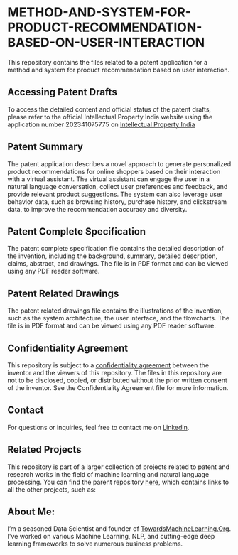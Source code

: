 # METHOD-AND-SYSTEM-FOR-PRODUCT-RECOMMENDATION-BASED-ON-USER-INTERACTION

This repository contains the files related to a patent application for a method and system for product recommendation based on user interaction.

## Accessing Patent Drafts

To access the detailed content and official status of the patent drafts, please refer to the official Intellectual Property India website using the application number 202341075775 on [Intellectual Property India](https://ipindia.gov.in/)


## Patent Summary

The patent application describes a novel approach to generate personalized product recommendations for online shoppers based on their interaction with a virtual assistant. The virtual assistant can engage the user in a natural language conversation, collect user preferences and feedback, and provide relevant product suggestions. The system can also leverage user behavior data, such as browsing history, purchase history, and clickstream data, to improve the recommendation accuracy and diversity.

## Patent Complete Specification

The patent complete specification file contains the detailed description of the invention, including the background, summary, detailed description, claims, abstract, and drawings. The file is in PDF format and can be viewed using any PDF reader software.

## Patent Related Drawings

The patent related drawings file contains the illustrations of the invention, such as the system architecture, the user interface, and the flowcharts. The file is in PDF format and can be viewed using any PDF reader software.


## Confidentiality Agreement

This repository is subject to a [confidentiality agreement](https://github.com/Praveen76/METHOD-AND-SYSTEM-FOR-PRODUCT-RECOMMENDATION-BASED-ON-USER-INTERACTION/blob/main/Confidentiality%20Agreement.md) between the inventor and the viewers of this repository. The files in this repository are not to be disclosed, copied, or distributed without the prior written consent of the inventor. See the Confidentiality Agreement file for more information.

## Contact

For questions or inquiries, feel free to contact me on [Linkedin](https://www.linkedin.com/in/praveen-kumar-anwla-49169266/).

## Related Projects

This repository is part of a larger collection of projects related to patent and research works in the field of machine learning and natural language processing. You can find the parent repository [here](https://github.com/Praveen76/Patents-and-Publications/), which contains links to all the other projects, such as:

## **About Me**:
I’m a seasoned Data Scientist and founder of [TowardsMachineLearning.Org](https://towardsmachinelearning.org/). I've worked on various Machine Learning, NLP, and cutting-edge deep learning frameworks to solve numerous business problems.

